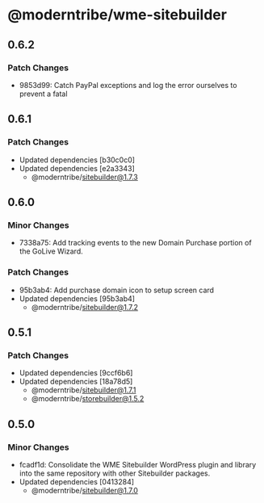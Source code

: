# @moderntribe/wme-sitebuilder

## 0.6.2

### Patch Changes

- 9853d99: Catch PayPal exceptions and log the error ourselves to prevent a fatal

## 0.6.1

### Patch Changes

- Updated dependencies [b30c0c0]
- Updated dependencies [e2a3343]
  - @moderntribe/sitebuilder@1.7.3

## 0.6.0

### Minor Changes

- 7338a75: Add tracking events to the new Domain Purchase portion of the GoLive Wizard.

### Patch Changes

- 95b3ab4: Add purchase domain icon to setup screen card
- Updated dependencies [95b3ab4]
  - @moderntribe/sitebuilder@1.7.2

## 0.5.1

### Patch Changes

- Updated dependencies [9ccf6b6]
- Updated dependencies [18a78d5]
  - @moderntribe/sitebuilder@1.7.1
  - @moderntribe/storebuilder@1.5.2

## 0.5.0

### Minor Changes

- fcadf1d: Consolidate the WME Sitebuilder WordPress plugin and library into the same repository with other Sitebuilder packages.
- Updated dependencies [0413284]
  - @moderntribe/sitebuilder@1.7.0
